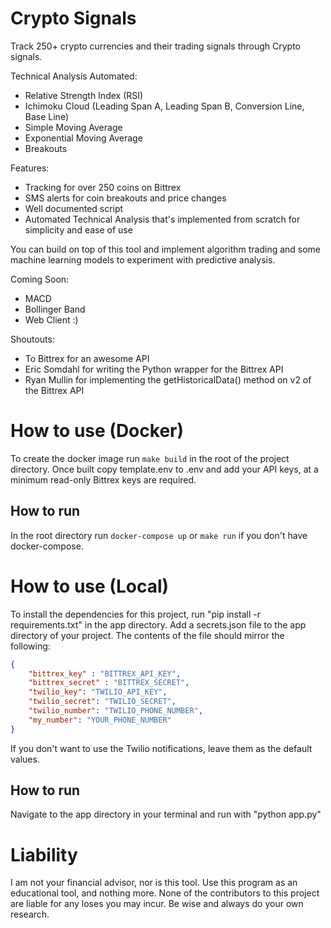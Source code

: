 # Crypto Signals

Track 250+ crypto currencies and their trading signals through Crypto signals.

Technical Analysis Automated:
* Relative Strength Index (RSI)
* Ichimoku Cloud (Leading Span A, Leading Span B, Conversion Line, Base Line)
* Simple Moving Average
* Exponential Moving Average
* Breakouts

Features:
* Tracking for over 250 coins on Bittrex
* SMS alerts for coin breakouts and price changes
* Well documented script
* Automated Technical Analysis that's implemented from scratch for simplicity and ease of use

You can build on top of this tool and implement algorithm trading and some machine learning models to experiment with predictive analysis.

Coming Soon:
* MACD
* Bollinger Band
* Web Client :)


Shoutouts:
* To Bittrex for an awesome API
* Eric Somdahl for writing the Python wrapper for the Bittrex API
* Ryan Mullin for implementing the getHistoricalData() method on v2 of the Bittrex API

# How to use (Docker)
To create the docker image run `make build` in the root of the project directory.
Once built copy template.env to .env and add your API keys, at a minimum read-only Bittrex keys are required.

## How to run
In the root directory run `docker-compose up` or `make run` if you don't have docker-compose.

# How to use (Local)
To install the dependencies for this project, run "pip install -r requirements.txt" in the app directory.
Add a secrets.json file to the app directory of your project.
The contents of the file should mirror the following:

```json
{
    "bittrex_key" : "BITTREX_API_KEY",
    "bittrex_secret" : "BITTREX_SECRET",
    "twilio_key": "TWILIO_API_KEY",
    "twilio_secret": "TWILIO_SECRET",
    "twilio_number": "TWILIO_PHONE_NUMBER",
    "my_number": "YOUR_PHONE_NUMBER"
}
```

If you don't want to use the Twilio notifications, leave them as the default values.

## How to run
Navigate to the app directory in your terminal and run with "python app.py"

# Liability
I am not your financial advisor, nor is this tool. Use this program as an educational tool, and nothing more. None of the contributors to this project are liable for any loses you may incur. Be wise and always do your own research.
